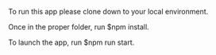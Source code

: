 To run this app please clone down to your local environment.

Once in the proper folder, run $npm install.

To launch the app, run $npm run start.
